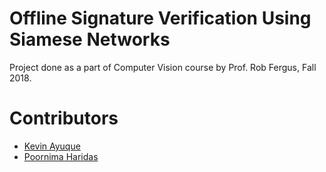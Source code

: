 # Offline Signature Verification Using Siamese Networks

Project done as a part of Computer Vision course by Prof. Rob Fergus, Fall 2018.

# Contributors

+ [Kevin Ayuque](https://github.com/KevinAyuque)
+ [Poornima Haridas](https://github.com/UTpH)
